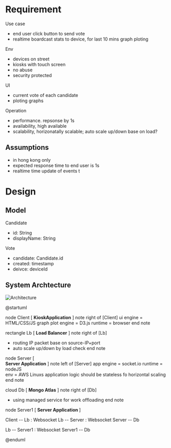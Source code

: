 # Requirement

Use case
- end user click button to send vote
- realtime boardcast stats to device, for last 10 mins graph ploting

Env
- devices on street
- kiosks with touch screen
- no abuse
- security protected

UI
- current vote of each candidate
- ploting graphs 

Operation
- performance. repsonse by 1s
- availability, high available
- scalability, horizonatally scalable; auto scale up/down base on load?

## Assumptions

- in hong kong only
- expected response time to end user is 1s
- realtime time update of events t

# Design

## Model

Candidate
- id: String
- displayName: String

Vote
- candidate: Candidate.id 
- created: timestamp
- deivce: deviceId

## System Archtecture

![Architecture](https://www.planttext.com/plantuml/svg/T9DDRjim48NtFCNR5uvXT5UaGTnuqQGA4405iZ2o8Acnn9hc2FonsrwjYnwfLoWfoR2DkalElD5xyv7wy-ltVOZInxIpGZXk20_Ma8jO2-1MtNqn7BRBlhT6osZOtSxLdNZBoaZmfkqYU8FrEFEMHv81kTOumaTy_lfSpH_gUlvKvqxhPT-XjnnF2gpUttmBkUcJYsPNIihp8P0Nv1eK5o649nsbQosXKiTS5Si6dwILJfE_7gfI9T0CdbCqhiNZ2tgfjnIXP22mG-3aDSqUNzxrx2C6jKoH4RJCRgcVDtnmK3zWYvtkI6_FWWsuQl9xybW3Ox3f_1zabZPZk55M0ig-Fm49N0BU6BvWKeoUwi61t3uNbgyrAkFIzp1-u6YLSxP68tISR0D5o7SRoL88s30wzkOdkoZji61cShQCjfmQh4R0moRFx5h6CbePhWDUJO1JA7XtqicM6kJBsnjDsT3Zm7wRfPk2xzBk7DxYv8b_yM4o5s9wcRDPUGSVy4fgn2NoCHUdqVF6LChDbH8NiiKLtU8e5FSvQFuZ_Wem0000)

@startuml

node Client [
  <b>KioskApplication</b>
]
note right of [Client]
  ui engine = HTML/CSS/JS
  graph plot engine =  D3.js
  runtime = browser
end note


rectangle Lb [
  <b>Load Balancer</b>
]
note right of [Lb]
  - routing IP packet base on source-IP+port 
  - auto scale up/down by load check
end note

node Server [  
  <b>Server Application</b>
]
note left of [Server]
  app engine = socket.io
  runtime = nodeJS  
  env = AWS Linuxs
  application logic should be stateless fo horizontal scaling
end note

cloud Db [
    <b>Mongo Atlas</b>
]
note right of [Db]
  - using managed service for work offloading
end note


node Server1 [
    <b> Server Application </b>
]


Client -- Lb : Websocket
Lb -- Server : Websocket
Server -- Db

Lb -- Server1 : Websocket
Server1 -- Db


@enduml


